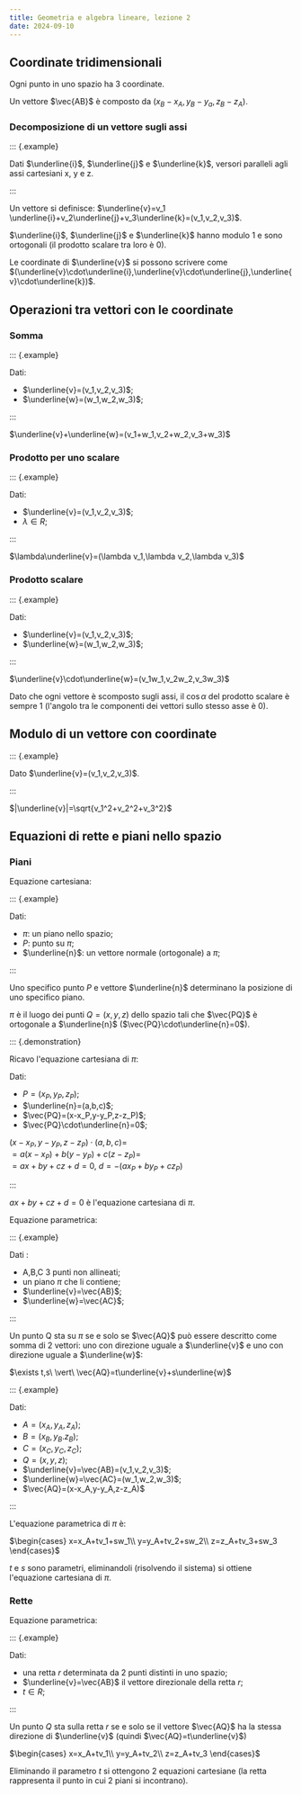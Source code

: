 ```yaml
---
title: Geometria e algebra lineare, lezione 2
date: 2024-09-10
---
```


## Coordinate tridimensionali

Ogni punto in uno spazio ha 3 coordinate.

Un vettore $\vec{AB}$ è composto da $(x_B-x_A, y_B-y_a, z_B-z_A)$.

### Decomposizione di un vettore sugli assi

::: {.example}

Dati $\underline{i}$, $\underline{j}$ e $\underline{k}$, versori paralleli agli
assi cartesiani x, y e z.

:::

Un vettore si definisce:
$\underline{v}=v_1 \underline{i}+v_2\underline{j}+v_3\underline{k}=(v_1,v_2,v_3)$.

$\underline{i}$, $\underline{j}$ e $\underline{k}$ hanno modulo 1 e sono
ortogonali (il prodotto scalare tra loro è 0).

Le coordinate di $\underline{v}$ si possono scrivere come
$(\underline{v}\cdot\underline{i},\underline{v}\cdot\underline{j},\underline{v}\cdot\underline{k})$.

## Operazioni tra vettori con le coordinate

### Somma

::: {.example}

Dati:

- $\underline{v}=(v_1,v_2,v_3)$;
- $\underline{w}=(w_1,w_2,w_3)$;

:::

$\underline{v}+\underline{w}=(v_1+w_1,v_2+w_2,v_3+w_3)$

### Prodotto per uno scalare

::: {.example}

Dati:

- $\underline{v}=(v_1,v_2,v_3)$;
- $\lambda\in{R}$;

:::

$\lambda\underline{v}=(\lambda v_1,\lambda v_2,\lambda v_3)$

### Prodotto scalare

::: {.example}

Dati:

- $\underline{v}=(v_1,v_2,v_3)$;
- $\underline{w}=(w_1,w_2,w_3)$;

:::

$\underline{v}\cdot\underline{w}=(v_1w_1,v_2w_2,v_3w_3)$

Dato che ogni vettore è scomposto sugli assi, il $\cos{\alpha}$ del prodotto
scalare è sempre 1 (l'angolo tra le componenti dei vettori sullo stesso asse è
0).

## Modulo di un vettore con coordinate

::: {.example}

Dato $\underline{v}=(v_1,v_2,v_3)$.

:::

$|\underline{v}|=\sqrt{v_1^2+v_2^2+v_3^2}$

## Equazioni di rette e piani nello spazio

### Piani

Equazione cartesiana:

::: {.example}

Dati:

- $\pi$: un piano nello spazio;
- $P$: punto su $\pi$;
- $\underline{n}$: un vettore normale (ortogonale) a $\pi$;

:::

Uno specifico punto $P$ e vettore $\underline{n}$ determinano la posizione di
uno specifico piano.

$\pi$ è il luogo dei punti $Q=(x,y,z)$ dello spazio tali che $\vec{PQ}$ è
ortogonale a $\underline{n}$ ($\vec{PQ}\cdot\underline{n}=0$).

::: {.demonstration}

Ricavo l'equazione cartesiana di $\pi$:

Dati:

- $P=(x_P,y_P,z_P)$;
- $\underline{n}=(a,b,c)$;
- $\vec{PQ}=(x-x_P,y-y_P,z-z_P)$;
- $\vec{PQ}\cdot\underline{n}=0$;

$(x-x_P,y-y_P,z-z_P)\cdot(a,b,c)=$  
$=a(x-x_P)+b(y-y_P)+c(z-z_P)=$  
$=ax+by+cz+d=0,\ d=-(ax_P+by_P+cz_P)$

:::

$ax+by+cz+d=0$ è l'equazione cartesiana di $\pi$.

Equazione parametrica:

::: {.example}

Dati :

- A,B,C 3 punti non allineati;
- un piano $\pi$ che li contiene;
- $\underline{v}=\vec{AB}$;
- $\underline{w}=\vec{AC}$;

:::

Un punto Q sta su $\pi$ se e solo se $\vec{AQ}$ può essere descritto come somma
di 2 vettori: uno con direzione uguale a $\underline{v}$ e uno con direzione
uguale a $\underline{w}$:

$\exists t,s\ \vert\ \vec{AQ}=t\underline{v}+s\underline{w}$

::: {.example}

Dati:

- $A=(x_A,y_A,z_A)$;
- $B=(x_B,y_B.z_B)$;
- $C=(x_C,y_C,z_C)$;
- $Q=(x,y,z)$;
- $\underline{v}=\vec{AB}=(v_1,v_2,v_3)$;
- $\underline{w}=\vec{AC}=(w_1,w_2,w_3)$;
- $\vec{AQ}=(x-x_A,y-y_A,z-z_A)$

:::

L'equazione parametrica di $\pi$ è:

$\begin{cases}
x=x_A+tv_1+sw_1\\
y=y_A+tv_2+sw_2\\
z=z_A+tv_3+sw_3
\end{cases}$

$t$ e $s$ sono parametri, eliminandoli (risolvendo il sistema) si ottiene
l'equazione cartesiana di $\pi$.

### Rette

Equazione parametrica:

::: {.example}

Dati:

- una retta $r$ determinata da 2 punti distinti in uno spazio;
- $\underline{v}=\vec{AB}$ il vettore direzionale della retta $r$;
- $t\in{R}$;

:::

Un punto $Q$ sta sulla retta $r$ se e solo se il vettore $\vec{AQ}$ ha la stessa
direzione di $\underline{v}$ (quindi $\vec{AQ}=t\underline{v}$)

$\begin{cases}
x=x_A+tv_1\\
y=y_A+tv_2\\
z=z_A+tv_3
\end{cases}$

Eliminando il parametro $t$ si ottengono 2 equazioni cartesiane (la retta
rappresenta il punto in cui 2 piani si incontrano).
